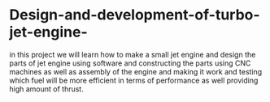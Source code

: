 # Design-and-development-of-turbo-jet-engine-
in this project we will learn how to make a small jet engine and design the parts of jet engine using software and constructing the parts using CNC machines as well as assembly of the engine and making it work and testing which fuel will be more efficient in terms of performance as well providing high amount of thrust.
